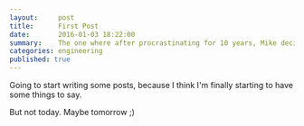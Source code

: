 ```yaml
---
layout:     post
title:      First Post
date:       2016-01-03 18:22:00
summary:    The one where after procrastinating for 10 years, Mike decides to blog.
categories: engineering
published: true
---
```


Going to start writing some posts, because I think I'm finally starting to have some things to say.

But not today. Maybe tomorrow ;)

